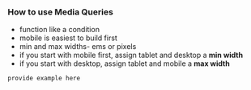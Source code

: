 ### How to use Media Queries

* function like a condition
* mobile is easiest to build first
* min and max widths- ems or pixels
* if you start with mobile first, assign tablet and desktop a **min width**
* if you start with desktop, assign tablet and mobile a **max width**
```
provide example here
```
